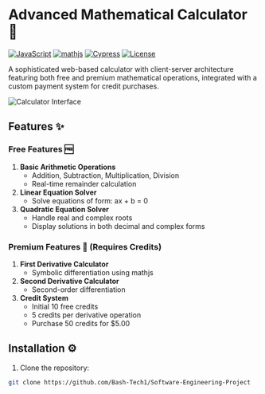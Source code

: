 # Advanced Mathematical Calculator 🧮

[![JavaScript](https://img.shields.io/badge/JavaScript-ES6+-yellow.svg)](https://developer.mozilla.org/en-US/docs/Web/JavaScript)
[![mathjs](https://img.shields.io/badge/mathjs-14.4.0-blue.svg)](https://mathjs.org/)
[![Cypress](https://img.shields.io/badge/Cypress-12.0+-green.svg)](https://www.cypress.io/)
[![License](https://img.shields.io/badge/License-MIT-orange.svg)](LICENSE)

A sophisticated web-based calculator with client-server architecture featuring both free and premium mathematical operations, integrated with a custom payment system for credit purchases.

![Calculator Interface](screenshots/interface.png) <!-- Add actual screenshot later -->

## Features ✨

### Free Features 🆓
1. **Basic Arithmetic Operations**
   - Addition, Subtraction, Multiplication, Division
   - Real-time remainder calculation
2. **Linear Equation Solver**
   - Solve equations of form: ax + b = 0
3. **Quadratic Equation Solver**
   - Handle real and complex roots
   - Display solutions in both decimal and complex forms

### Premium Features 💎 (Requires Credits)
1. **First Derivative Calculator**
   - Symbolic differentiation using mathjs
2. **Second Derivative Calculator**
   - Second-order differentiation
3. **Credit System**
   - Initial 10 free credits
   - 5 credits per derivative operation
   - Purchase 50 credits for $5.00

## Installation ⚙️

1. Clone the repository:
```bash
git clone https://github.com/Bash-Tech1/Software-Engineering-Project